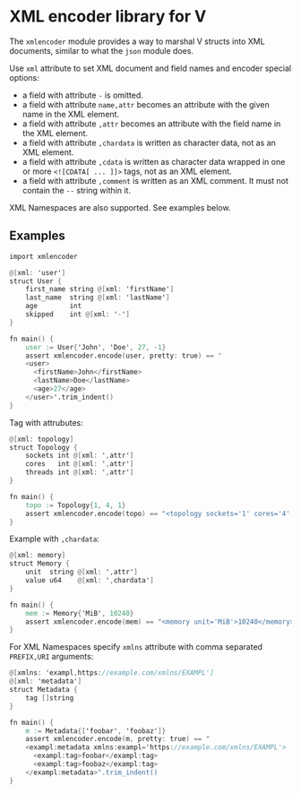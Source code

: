 # XML encoder library for V

The `xmlencoder` module provides a way to marshal V structs into XML documents, similar to what the `json` module does.

Use `xml` attribute to set XML document and field names and encoder special options:

- a field with attribute `-` is omitted.
- a field with attribute `name,attr` becomes an attribute with the given name in the XML element.
- a field with attribute `,attr` becomes an attribute with the field name in the XML element.
- a field with attribute `,chardata` is written as character data, not as an XML element.
- a field with attribute `,cdata` is written as character data wrapped in one or more `<![CDATA[ ... ]]>` tags, not as an XML element.
- a field with attribute `,comment` is written as an XML comment. It must not contain the `--` string within it.

XML Namespaces are also supported. See examples below.

## Examples

```v
import xmlencoder

@[xml: 'user']
struct User {
    first_name string @[xml: 'firstName']
    last_name  string @[xml: 'lastName']
    age        int
    skipped    int @[xml: '-']
}

fn main() {
    user := User{'John', 'Doe', 27, -1}
    assert xmlencoder.encode(user, pretty: true) == '
    <user>
      <firstName>John</firstName>
      <lastName>Doe</lastName>
      <age>27</age>
    </user>'.trim_indent()
}
```

Tag with attrubutes:

```v
@[xml: topology]
struct Topology {
    sockets int @[xml: ',attr']
    cores   int @[xml: ',attr']
    threads int @[xml: ',attr']
}

fn main() {
    topo := Topology{1, 4, 1}
    assert xmlencoder.encode(topo) == "<topology sockets='1' cores='4' threads='1'/>"
}
```

Example with `,chardata`:

```v
@[xml: memory]
struct Memory {
    unit  string @[xml: ',attr']
    value u64    @[xml: ',chardata']
}

fn main() {
    mem := Memory{'MiB', 10240}
    assert xmlencoder.encode(mem) == "<memory unit='MiB'>10240</memory>"
}
```

For XML Namespaces specify `xmlns` attribute with comma separated `PREFIX,URI` arguments:

```v ignore
@[xmlns: 'exampl,https://example.com/xmlns/EXAMPL']
@[xml: 'metadata']
struct Metadata {
    tag []string
}

fn main() {
    m := Metadata{['foobar', 'foobaz']}
    assert xmlencoder.encode(m, pretty: true) == "
    <exampl:metadata xmlns:exampl='https://example.com/xmlns/EXAMPL'>
      <exampl:tag>foobar</exampl:tag>
      <exampl:tag>foobaz</exampl:tag>
    </exampl:metadata>".trim_indent()
}
```
